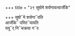 +++
title = "२९ सुषोमे शर्यणावत्यार्जीके"

+++
सुषो᳓मे शर्यणा᳓वति  
आर्जीके᳓ पस्ति᳓यावति  
ययु᳓र् नि᳓चक्रया न᳓रः